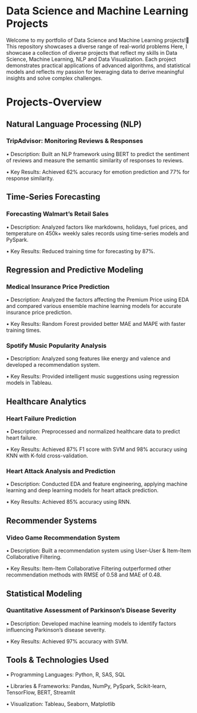 # Data Science and Machine Learning Projects
Welcome to my portfolio of Data Science and Machine Learning projects!🚀 This repository showcases a diverse range of real-world problems Here, I showcase a collection of diverse projects that reflect my skills in Data Science, Machine Learning, NLP and Data Visualization. Each project demonstrates practical applications of advanced algorithms, and statistical models and reflects my passion for leveraging data to derive meaningful insights and solve complex challenges.

# Projects-Overview
## Natural Language Processing (NLP)
### TripAdvisor: Monitoring Reviews & Responses
• Description: Built an NLP framework using BERT to predict the sentiment of reviews and measure the semantic similarity of responses to reviews.

• Key Results: Achieved 62% accuracy for emotion prediction and 77% for response similarity.

## Time-Series Forecasting
### Forecasting Walmart’s Retail Sales
• Description: Analyzed factors like markdowns, holidays, fuel prices, and temperature on 450k+ weekly sales records using time-series models and PySpark.

• Key Results: Reduced training time for forecasting by 87%.

## Regression and Predictive Modeling
### Medical Insurance Price Prediction
• Description: Analyzed the factors affecting the Premium Price using EDA and compared various ensemble machine learning models for accurate insurance price prediction.

• Key Results: Random Forest provided better MAE and MAPE with faster training times.

### Spotify Music Popularity Analysis
• Description: Analyzed song features like energy and valence and developed a recommendation system.

• Key Results: Provided intelligent music suggestions using regression models in Tableau.

## Healthcare Analytics
### Heart Failure Prediction
• Description: Preprocessed and normalized healthcare data to predict heart failure.

• Key Results: Achieved 87% F1 score with SVM and 98% accuracy using KNN with K-fold cross-validation.
### Heart Attack Analysis and Prediction
• Description: Conducted EDA and feature engineering, applying machine learning and deep learning models for heart attack prediction.

• Key Results: Achieved 85% accuracy using RNN.

## Recommender Systems
### Video Game Recommendation System
• Description: Built a recommendation system using User-User & Item-Item Collaborative Filtering.

• Key Results: Item-Item Collaborative Filtering outperformed other recommendation methods with RMSE of 0.58 and MAE of 0.48.

## Statistical Modeling
### Quantitative Assessment of Parkinson’s Disease Severity
• Description: Developed machine learning models to identify factors influencing Parkinson’s disease severity.

• Key Results: Achieved 97% accuracy with SVM.

## Tools & Technologies Used
• Programming Languages: Python, R, SAS, SQL

• Libraries & Frameworks: Pandas, NumPy, PySpark, Scikit-learn, TensorFlow, BERT, Streamlit

• Visualization: Tableau, Seaborn, Matplotlib
